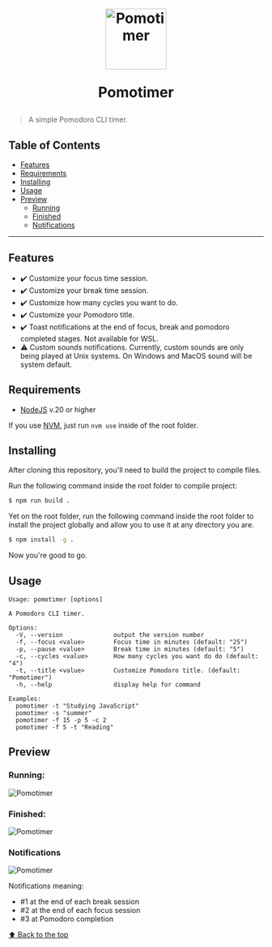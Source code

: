<h1 align="center">
	<img width="120" src="./assets/images/icon.png" alt="Pomotimer">
  <p> Pomotimer</p>
</h1>

> A simple Pomodoro CLI timer.

## Table of Contents

- [Features](#Features)
- [Requirements](#Requirements)
- [Installing](#installing)
- [Usage](#usage)
- [Preview](#preview)
  - [Running](#running)
  - [Finished](#finished)
  - [Notifications](#notifications)
    <br/>

---

## Features

- ✔️ Customize your focus time session.
- ✔️ Customize your break time session.
- ✔️ Customize how many cycles you want to do.
- ✔️ Customize your Pomodoro title.
- ✔️ Toast notifications at the end of focus, break and pomodoro completed stages. Not available for WSL.
- ⚠️ Custom sounds notifications. Currently, custom sounds are only being played at Unix systems. On Windows and MacOS sound will be system default.

## Requirements

- [NodeJS](https://nodejs.org/en) v.20 or higher

If you use [NVM](https://github.com/nvm-sh/nvm), just run `nvm use` inside of the root folder.

## Installing

After cloning this repository, you'll need to build the project to compile files.

Run the following command inside the root folder to compile project:

```bash
$ npm run build .
```

Yet on the root folder, run the following command inside the root folder to install the project globally and allow you to use it at any directory you are.

```bash
$ npm install -g .
```

Now you're good to go.

## Usage

```text
Usage: pomotimer [options]

A Pomodoro CLI timer.

Options:
  -V, --version              output the version number
  -f, --focus <value>        Focus time in minutes (default: "25")
  -p, --pause <value>        Break time in minutes (default: "5")
  -c, --cycles <value>       How many cycles you want do do (default: "4")
  -t, --title <value>        Customize Pomodoro title. (default: "Pomotimer")
  -h, --help                 display help for command

Examples:
  pomotimer -t "Studying JavaScript"
  pomotimer -s "summer"
  pomotimer -f 15 -p 5 -c 2
  pomotimer -f 5 -t "Reading"
```

## Preview

### Running:

![Pomotimer](./assets/images/pomotimer.png)

### Finished:

![Pomotimer](./assets/images/finished.png)

### Notifications

![Pomotimer](./assets/images/notifications.png)

Notifications meaning:

- #1 at the end of each break session
- #2 at the end of each focus session
- #3 at Pomodoro completion

[⬆ Back to the top](#---pomotimer)
